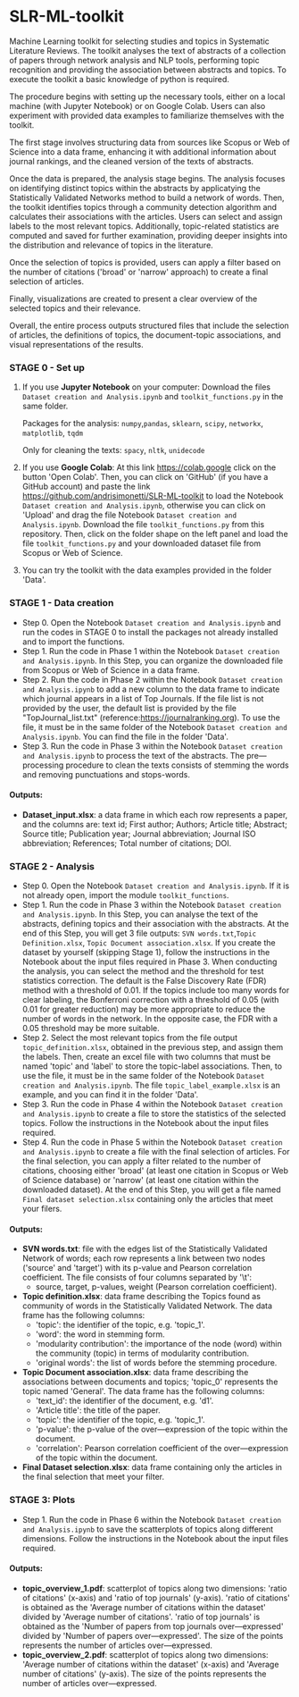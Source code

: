 # SLR-ML-toolkit
Machine Learning toolkit for selecting studies and topics in Systematic Literature Reviews. The toolkit analyses the text of abstracts of a collection of papers through network analysis and NLP tools, performing topic recognition and providing the association between abstracts and topics. To execute the toolkit a basic knowledge of python is required.

The procedure begins with setting up the necessary tools, either on a local machine (with Jupyter Notebook) or on Google Colab. Users can also experiment with provided data examples to familiarize themselves with the toolkit.

The first stage involves structuring data from sources like Scopus or Web of Science into a data frame, enhancing it with additional information about journal rankings, and the cleaned version of the texts of abstracts.

Once the data is prepared, the analysis stage begins. The analysis focuses on identifying distinct topics within the abstracts by applicatying the Statistically Validated Networks method to build a network of words. Then, the toolkit identifies topics through a community detection algorithm and calculates their associations with the articles. Users can select and assign labels to the most relevant topics. Additionally, topic-related statistics are computed and saved for further examination, providing deeper insights into the distribution and relevance of topics in the literature.

Once the selection of topics is provided, users can apply a filter based on the number of citations ('broad' or 'narrow' approach) to create a final selection of articles.

Finally, visualizations are created to present a clear overview of the selected topics and their relevance.

Overall, the entire process outputs structured files that include the selection of articles, the definitions of topics, the document-topic associations, and visual representations of the results. 


### STAGE 0 - Set up
1. If you use **Jupyter Notebook** on your computer: Download the files `Dataset creation and Analysis.ipynb` and `toolkit_functions.py` in the same folder.

	Packages for the analysis: `numpy`,`pandas`, `sklearn`, `scipy`, `networkx`, `matplotlib`, `tqdm`

	Only for cleaning the texts: `spacy`, `nltk`, `unidecode`


2. If you use **Google Colab**: At this link https://colab.google click on the button 'Open Colab'. Then, you can click on 'GitHub' (if you have a GitHub account) and paste the link https://github.com/andrisimonetti/SLR-ML-toolkit to load the Notebook `Dataset creation and Analysis.ipynb`, otherwise you can click on 'Upload' and drag the file Notebook `Dataset creation and Analysis.ipynb`. Download the file `toolkit_functions.py` from this repository. Then, click on the folder shape on the left panel and load the file `toolkit_functions.py` and your downloaded dataset file from Scopus or Web of Science.


3. You can try the toolkit with the data examples provided in the folder 'Data'.



### STAGE 1 - Data creation
- Step 0. Open the Notebook `Dataset creation and Analysis.ipynb` and run the codes in STAGE 0 to install the packages not already installed and to import the functions.
- Step 1. Run the code in Phase 1 within the Notebook `Dataset creation and Analysis.ipynb`. In this Step, you can organize the downloaded file from Scopus or Web of Science in a data frame.
- Step 2. Run the code in Phase 2 within the Notebook `Dataset creation and Analysis.ipynb` to add a new column to the data frame to indicate which journal appears in a list of Top Journals. If the file list is not provided by the user, the default list is provided by the file "TopJournal_list.txt" (reference:https://journalranking.org). To use the file, it must be in the same folder of the Notebook `Dataset creation and Analysis.ipynb`. You can find the file in the folder 'Data'.
- Step 3. Run the code in Phase 3 within the Notebook `Dataset creation and Analysis.ipynb` to process the text of the abstracts. The pre—processing procedure to clean the texts consists of stemming the words and removing punctuations and stops-words.

#### Outputs:
- **Dataset_input.xlsx**: a data frame in which each row represents a paper, and the columns are:
text id; First author; Authors; Article title; Abstract; Source title; Publication year; Journal abbreviation; Journal ISO abbreviation; References; Total number of citations; DOI.


### STAGE 2 - Analysis
- Step 0. Open the Notebook `Dataset creation and Analysis.ipynb`. If it is not already open, import the module `toolkit_functions`.
- Step 1. Run the code in Phase 3 within the Notebook `Dataset creation and Analysis.ipynb`. In this Step, you can analyse the text of the abstracts, defining topics and their association with the abstracts. At the end of this Step, you will get 3 file outputs: `SVN words.txt`,`Topic Definition.xlsx`, `Topic Document association.xlsx`. If you create the dataset by yourself (skipping Stage 1), follow the instructions in the Notebook about the input files required in Phase 3. When conducting the analysis, you can select the method and the threshold for test statistics correction. The default is the False Discovery Rate (FDR) method with a threshold of 0.01. If the topics include too many words for clear labeling, the Bonferroni correction with a threshold of 0.05 (with 0.01 for greater reduction) may be more appropriate to reduce the number of words in the network. In the opposite case, the FDR with a 0.05 threshold may be more suitable.
- Step 2. Select the most relevant topics from the file output `topic_definition.xlsx`, obtained in the previous step, and assign them the labels. Then, create an excel file with two columns that must be named 'topic' and 'label' to store the topic-label associations. Then, to use the file, it must be in the same folder of the Notebook `Dataset creation and Analysis.ipynb`. The file `topic_label_example.xlsx` is an example, and you can find it in the folder 'Data'. 
- Step 3. Run the code in Phase 4 within the Notebook `Dataset creation and Analysis.ipynb` to create a file to store the statistics of the selected topics. Follow the instructions in the Notebook about the input files required.
- Step 4. Run the code in Phase 5 within the Notebook `Dataset creation and Analysis.ipynb` to create a file with the final selection of articles. For the final selection, you can apply a filter related to the number of citations, choosing either 'broad' (at least one citation in Scopus or Web of Science database) or 'narrow' (at least one citation within the downloaded dataset). At the end of this Step, you will get a file named `Final dataset selection.xlsx` containing only the articles that meet your filers.

#### Outputs:
- **SVN words.txt**: file with the edges list of the Statistically Validated Network of words; each row represents a link between two nodes ('source' and 'target') with its p-value and Pearson correlation coefficient. The file consists of four columns separated by '\t':
    - source, target, p-values, weight (Pearson correlation coefficient).
- **Topic definition.xlsx**: data frame describing the Topics found as community of words in the Statistically Validated Network. The data frame has the following columns:
    - 'topic': the identifier of the topic, e.g. 'topic_1'.
    - 'word': the word in stemming form.
    - 'modularity contribution': the importance of the node (word) within the community (topic) in terms of modularity contribution.
    - 'original words': the list of words before the stemming procedure.
- **Topic Document association.xlsx**: data frame describing the associations between documents and topics; 'topic_0' represents the topic named 'General'.  The data frame has the following columns:
    - 'text_id': the identifier of the document, e.g. 'd1'.
    - 'Article title': the title of the paper.
    - 'topic': the identifier of the topic, e.g. 'topic_1'.
    - 'p-value': the p-value of the over—expression of the topic within the document.
    - 'correlation': Pearson correlation coefficient of the over—expression of the topic within the document.
- **Final Dataset selection.xlsx**: data frame containing only the articles in the final selection that meet your filter.

   
### STAGE 3: Plots
- Step 1. Run the code in Phase 6 within the Notebook `Dataset creation and Analysis.ipynb` to save the scatterplots of topics along different dimensions. Follow the instructions in the Notebook about the input files required.

#### Outputs:
- **topic_overview_1.pdf**: scatterplot of topics along two dimensions: 'ratio of citations' (x-axis) and 'ratio of top journals' (y-axis). 'ratio of citations' is obtained as the 'Average number of citations within the dataset' divided by 'Average number of citations'. 'ratio of top journals' is obtained as the 'Number of papers from top journals over—expressed' divided by 'Number of papers over—expressed'. The size of the points represents the number of articles over—expressed.
- **topic_overview_2.pdf**: scatterplot of topics along two dimensions: 'Average number of citations within the dataset' (x-axis) and 'Average number of citations' (y-axis). The size of the points represents the number of articles over—expressed.
